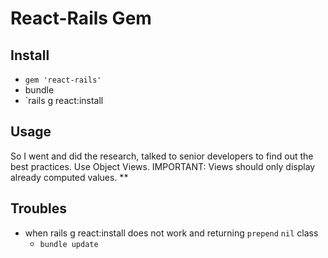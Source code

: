 # React-Rails Gem

## Install

- `gem 'react-rails'`
- bundle
- `rails g react:install

## Usage

So I went and did the research, talked to senior developers to find out the best practices. 
Use Object Views.
IMPORTANT: Views should only display already computed values. **

## Troubles

- when rails g react:install does not work and returning `prepend` `nil` class
   * `bundle update`